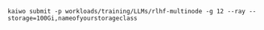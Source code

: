 `kaiwo submit -p workloads/training/LLMs/rlhf-multinode -g 12 --ray --storage=100Gi,nameofyourstorageclass`